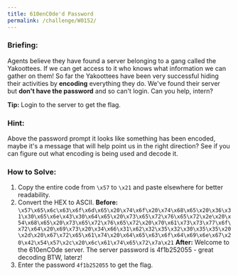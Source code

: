 ```yaml
---
title: 610enC0de'd Password
permalink: /challenge/W0152/
---
```


### Briefing: 
Agents believe they have found a server belonging to a gang called the Yakoottees. If we can get access to it who knows what information we can gather on them! So far the Yakoottees have been very successful hiding their activities by **encoding** everything they do. We've found their server but **don't have the password** and so can't login. Can you help, intern? 

**Tip:** Login to the server to get the flag. 

### Hint: 
Above the password prompt it looks like something has been encoded, maybe it's a message that will help point us in the right direction? See if you can figure out what encoding is being used and decode it.

### How to Solve: 
1. Copy the entire code from `\x57` to `\x21` and paste elsewhere for better readability.
2. Convert the HEX to ASCII.
**Before:** `\x57\x65\x6c\x63\x6f\x6d\x65\x20\x74\x6f\x20\x74\x68\x65\x20\x36\x31\x30\x65\x6e\x43\x30\x64\x65\x20\x73\x65\x72\x76\x65\x72\x2e\x20\x54\x68\x65\x20\x73\x65\x72\x76\x65\x72\x20\x70\x61\x73\x73\x77\x6f\x72\x64\x20\x69\x73\x20\x34\x66\x31\x62\x32\x35\x32\x30\x35\x35\x20\x2d\x20\x67\x72\x65\x61\x74\x20\x64\x65\x63\x6f\x64\x69\x6e\x67\x20\x42\x54\x57\x2c\x20\x6c\x61\x74\x65\x72\x7a\x21`
**After:** Welcome to the 610enC0de server. The server password is 4f1b252055 - great decoding BTW, laterz!
3. Enter the password `4f1b252055` to get the flag.